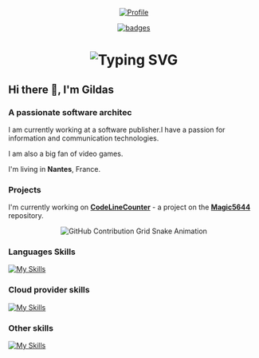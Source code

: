 
<div align="center">

[![Profile](https://images.weserv.nl/?url=avatars.githubusercontent.com/u/9008942?v=4&h=300&w=300&fit=cover&mask=circle&maxage=7d)](https://github.com/magic5656)

[![badges](https://badges.pufler.dev/visits/magic5656/badge-it)](https://badges.pufler.dev)

</div>

<div align="center">
    <h1>
        <img src="https://readme-typing-svg.herokuapp.com?font=Jetbrains+mono&size=40&duration=3000&color=0176c0&center=true&vCenter=true&width=435&lines=Hey..+I'm+Gildas;This+is..;..my+Github..;" alt="Typing SVG"/>
    </h1>
</div>

## Hi there 👋, I'm Gildas

### A passionate software architec

I am currently working at a software publisher.I have a passion for information and communication technologies.

I am also a big fan of video games.

I'm living in **Nantes**, France.

### Projects

I'm currently working on [**CodeLineCounter**](https://github.com/magic5644/codelinecounter) - a project on the [**Magic5644**](https://github.com/magic5644/magic5644) repository.

<div align="center">
    <img src="https://raw.githubusercontent.com/magic5644/magic5644/output/github-contribution-grid-snake.svg" alt="GitHub Contribution Grid Snake Animation"/>
</div>

### Languages Skills

[![My Skills](https://skillicons.dev/icons?i=dotnet,cs,cpp,java,go,js,angular,vue,flutter)](https://skillicons.dev)

### Cloud provider skills

[![My Skills](https://skillicons.dev/icons?i=azure,gcp)](https://skillicons.dev)

### Other skills

[![My Skills](https://skillicons.dev/icons?i=docker,kubernetes,git,github)](https://skillicons.dev)